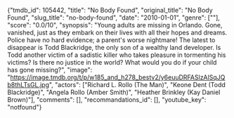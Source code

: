 {"tmdb_id": 105442, "title": "No Body Found", "original_title": "No Body Found", "slug_title": "no-body-found", "date": "2010-01-01", "genre": [""], "score": "0.0/10", "synopsis": "Young adults are missing in Orlando. Gone, vanished, just as they embark on their lives with all their hopes and dreams. Police have no hard evidence; a parent's worse nightmare! The latest to disappear is Todd Blackridge, the only son of a wealthy land developer. Is Todd another victim of a sadistic killer who takes pleasure in tormenting his victims? Is there no justice in the world? What would you do if your child has gone missing?", "image": "https://image.tmdb.org/t/p/w185_and_h278_bestv2/y6euuDRFASlzAlSqJQb8thLTsGL.jpg", "actors": ["Richard L. Rollo (The Man)", "Keone Dent (Todd Blackridge)", "Angela Rollo (Amber Smith)", "Heather Brinkley (Kay Daniel Brown)"], "comments": [], "recommandations_id": [], "youtube_key": "notfound"}